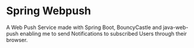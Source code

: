 # Spring Webpush

A Web Push Service made with Spring Boot, BouncyCastle and java-web-push enabling me to send Notifications to subscribed Users through their browser.

